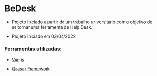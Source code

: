 # BeDesk

- Projeto iniciado a partir de um trabalho universitario com o objetivo de se tornar uma ferramente de Help Desk.

- Projeto Iniciado em 03/04/2022

### Ferramentas utilizadas:
- [Vue,js](https://vuejs.org/)

- [Quasar Framework](https://quasar.dev/)
